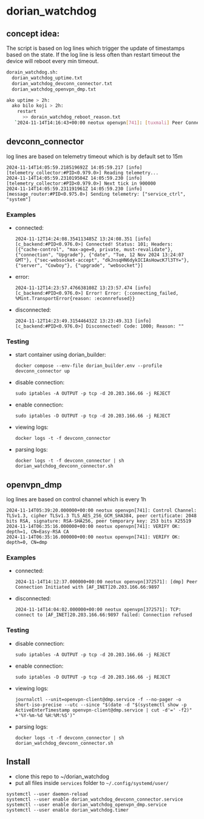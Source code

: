 # dorian_watchdog

## concept idea:

The script is based on log lines which trigger the update of timestamps based on the state. If the log line is less often than restart timeout the device will reboot every min timeout.

```bash
dorain_watchdog.sh:
  dorian_watchdog_uptime.txt
  dorian_watchdog_devconn_connector.txt
  dorian_watchdog_openvpn_dmp.txt

ako uptime > 2h:
  ako bilo koji > 2h:
    restart
      >> dorain_watchdog_reboot_reason.txt
   `2024-11-14T14:16:43+00:00 neotux openvpn[741]: [tuxmali] Peer Connection Initiated with [AF_INET]78.1.117.82:9898`
```
## devconn_connector

log lines are based on telemetry timeout which is by default set to 15m
```
2024-11-14T14:05:59.218519692Z 14:05:59.217 [info] [telemetry_collector:#PID<0.979.0>] Reading telemetry...
2024-11-14T14:05:59.231019504Z 14:05:59.230 [info] [telemetry_collector:#PID<0.979.0>] Next tick in 900000
2024-11-14T14:05:59.231191961Z 14:05:59.230 [info] [message_router:#PID<0.975.0>] Sending telemetry: ["service_ctrl", "system"]
```

### Examples
- connected:

   `2024-11-12T14:24:08.354113485Z 13:24:08.351 [info] [c_backend:#PID<0.976.0>] Connected! Status: 101; Headers: [{"cache-control", "max-age=0, private, must-revalidate"}, {"connection", "Upgrade"}, {"date", "Tue, 12 Nov 2024 13:24:07 GMT"}, {"sec-websocket-accept", "dkJnsqHN6dykICIAsHowcK7l3TY="}, {"server", "Cowboy"}, {"upgrade", "websocket"}]`
- error:

   `2024-11-12T14:23:57.476638108Z 13:23:57.474 [info] [c_backend:#PID<0.976.0>] Error! Error: {:connecting_failed, %Mint.TransportError{reason: :econnrefused}}`
- disconnected:

   `2024-11-12T14:23:49.315446432Z 13:23:49.313 [info] [c_backend:#PID<0.976.0>] Disconnected! Code: 1000; Reason: ""`

### Testing
- start container using dorian_builder:

   `docker compose --env-file dorian_builder.env --profile devconn_connector up`
- disable connection:

   `sudo iptables -A OUTPUT -p tcp -d 20.203.166.66 -j REJECT`
- enable connection:

   `sudo iptables -D OUTPUT -p tcp -d 20.203.166.66 -j REJECT`
- viewing logs:

   `docker logs -t -f devconn_connector`
- parsing logs:

   `docker logs -t -f devconn_connector | sh dorian_watchdog_devconn_connector.sh`

## openvpn_dmp

log lines are based on control channel which is every 1h
```
2024-11-14T05:39:20.000000+00:00 neotux openvpn[741]: Control Channel: TLSv1.3, cipher TLSv1.3 TLS_AES_256_GCM_SHA384, peer certificate: 2048 bits RSA, signature: RSA-SHA256, peer temporary key: 253 bits X25519
2024-11-14T06:35:16.000000+00:00 neotux openvpn[741]: VERIFY OK: depth=1, CN=Easy-RSA CA
2024-11-14T06:35:16.000000+00:00 neotux openvpn[741]: VERIFY OK: depth=0, CN=dmp
```

### Examples
- connected:

   `2024-11-14T14:12:37.000000+00:00 neotux openvpn[372571]: [dmp] Peer Connection Initiated with [AF_INET]20.203.166.66:9897`
- disconnected:

   `2024-11-14T14:04:02.000000+00:00 neotux openvpn[372571]: TCP: connect to [AF_INET]20.203.166.66:9897 failed: Connection refused`

### Testing
- disable connection:

   `sudo iptables -A OUTPUT -p tcp -d 20.203.166.66 -j REJECT`
- enable connection:

   `sudo iptables -D OUTPUT -p tcp -d 20.203.166.66 -j REJECT`
- viewing logs:

   `journalctl --unit=openvpn-client@dmp.service -f --no-pager -o short-iso-precise --utc --since "$(date -d "$(systemctl show -p ActiveEnterTimestamp openvpn-client@dmp.service | cut -d'=' -f2)" +'%Y-%m-%d %H:%M:%S')"`

- parsing logs:

   `docker logs -t -f devconn_connector | sh dorian_watchdog_devconn_connector.sh`

## Install
- clone this repo to ~/dorian_watchdog
- put all files inside `services` folder to `~/.config/systemd/user/`

```
systemctl --user daemon-reload
systemctl --user enable dorian_watchdog_devconn_connector.service
systemctl --user enable dorian_watchdog_openvpn_dmp.service
systemctl --user enable dorian_watchdog.timer
```
